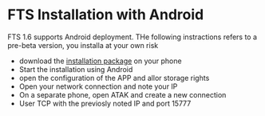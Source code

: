 # FTS Installation with Android
FTS 1.6 supports Android deployment. THe following instractions refers to a pre-beta version, you installa at your own risk

- download the [installation package](https://ssna.box.com/s/1mkz0tkane49bngrpb2u7r95p9lujtyh) on your phone
- Start the installation using Android
- open the configuration of the APP and allor storage rights
- Open your network connection and note your IP
- On a separate phone, open ATAK and create a new connection
- User TCP with the previosly noted IP and port 15777

